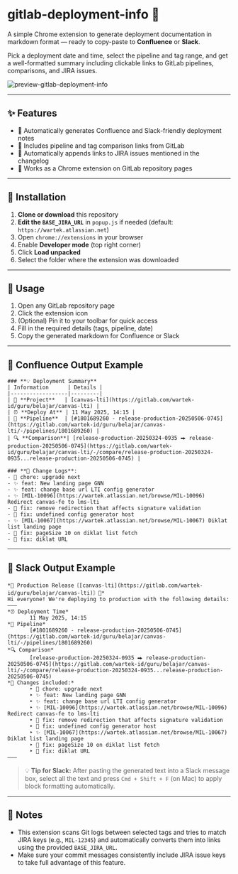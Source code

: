 # gitlab-deployment-info 🧩

A simple Chrome extension to generate deployment documentation in markdown format — ready to copy-paste to **Confluence** or **Slack**.

Pick a deployment date and time, select the pipeline and tag range, and get a well-formatted summary including clickable links to GitLab pipelines, comparisons, and JIRA issues.

![preview-gitlab-deployment-info](https://github.com/user-attachments/assets/1c8e030c-56f0-4f2a-b034-5f3b5df44ab2)

---

## ✨ Features

* 📝 Automatically generates Confluence and Slack-friendly deployment notes
* 🔗 Includes pipeline and tag comparison links from GitLab
* 🧠 Automatically appends links to JIRA issues mentioned in the changelog
* 🧩 Works as a Chrome extension on GitLab repository pages

---

## 🔧 Installation

1. **Clone or download** this repository
2. **Edit the `BASE_JIRA_URL`** in `popup.js` if needed (default: `https://wartek.atlassian.net`)
3. Open `chrome://extensions` in your browser
4. Enable **Developer mode** (top right corner)
5. Click **Load unpacked**
6. Select the folder where the extension was downloaded

---

## 🚀 Usage

1. Open any GitLab repository page
2. Click the extension icon
3. (Optional) Pin it to your toolbar for quick access
4. Fill in the required details (tags, pipeline, date)
5. Copy the generated markdown for Confluence or Slack

---

## 📄 Confluence Output Example

```
### **💡 Deployment Summary**
| Information      | Details |
|------------------|---------|
| 🏡 **Project**   | [canvas-lti](https://gitlab.com/wartek-id/guru/belajar/canvas-lti) |
| ⏰ **Deploy At** | 11 May 2025, 14:15 |
| 🔗 **Pipeline**  | [#1801689260 - release-production-20250506-0745](https://gitlab.com/wartek-id/guru/belajar/canvas-lti/-/pipelines/1801689260) |
| 🔍 **Comparison**| [release-production-20250324-0935 ⮕ release-production-20250506-0745](https://gitlab.com/wartek-id/guru/belajar/canvas-lti/-/compare/release-production-20250324-0935...release-production-20250506-0745) |

### **📝 Change Logs**:
- 🔧 chore: upgrade next
- ✨ feat: New landing page GNN
- ✨ feat: change base url LTI config generator
- ✨ [MIL-10096](https://wartek.atlassian.net/browse/MIL-10096) Redirect canvas-fe to lms-lti
- 🐞 fix: remove redirection that affects signature validation
- 🐞 fix: undefined config generator host
- ✨ [MIL-10067](https://wartek.atlassian.net/browse/MIL-10067) Diklat list landing page
- 🐞 fix: pageSize 10 on diklat list fetch
- 🐞 fix: diklat URL
```

---

## 💬 Slack Output Example

```
*🚀 Production Release〘[canvas-lti](https://gitlab.com/wartek-id/guru/belajar/canvas-lti)〙🚀*
Hi everyone! We're deploying to production with the following details:
―――
*⏰ Deployment Time*
       11 May 2025, 14:15
*🔗 Pipeline*
       [#1801689260 - release-production-20250506-0745](https://gitlab.com/wartek-id/guru/belajar/canvas-lti/-/pipelines/1801689260)
*🔍 Comparison*
       [release-production-20250324-0935 ⮕ release-production-20250506-0745](https://gitlab.com/wartek-id/guru/belajar/canvas-lti/-/compare/release-production-20250324-0935...release-production-20250506-0745)
*📝 Changes included:*
       ‣ 🔧 chore: upgrade next  
       ‣ ✨ feat: New landing page GNN  
       ‣ ✨ feat: change base url LTI config generator  
       ‣ ✨ [MIL-10096](https://wartek.atlassian.net/browse/MIL-10096) Redirect canvas-fe to lms-lti  
       ‣ 🐞 fix: remove redirection that affects signature validation  
       ‣ 🐞 fix: undefined config generator host  
       ‣ ✨ [MIL-10067](https://wartek.atlassian.net/browse/MIL-10067) Diklat list landing page  
       ‣ 🐞 fix: pageSize 10 on diklat list fetch  
       ‣ 🐞 fix: diklat URL  
―――
```

> 💡 **Tip for Slack:** After pasting the generated text into a Slack message box, select all the text and press `Cmd + Shift + F` (on Mac) to apply block formatting automatically.

---

## 🧠 Notes

* This extension scans Git logs between selected tags and tries to match JIRA keys (e.g., `MIL-12345`) and automatically converts them into links using the provided `BASE_JIRA_URL`.
* Make sure your commit messages consistently include JIRA issue keys to take full advantage of this feature.
